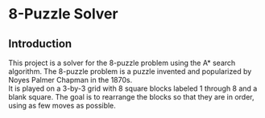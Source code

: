# 8-Puzzle Solver

## Introduction

This project is a solver for the 8-puzzle problem using the A* search algorithm. 
The 8-puzzle problem is a puzzle invented and popularized by Noyes Palmer Chapman in the 1870s. <br>
It is played on a 3-by-3 grid with 8 square blocks labeled 1 through 8 and a blank square. 
The goal is to rearrange the blocks so that they are in order, using as few moves as possible.
